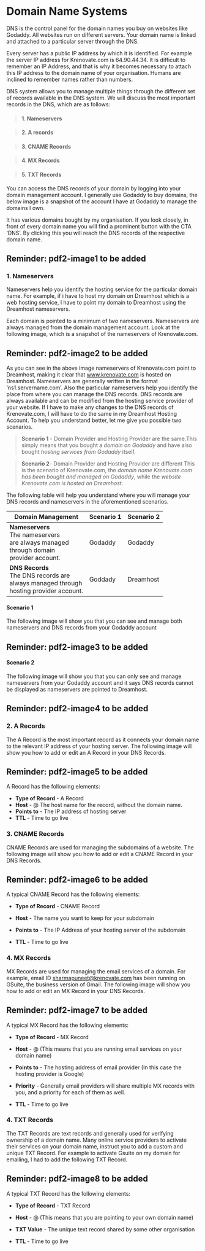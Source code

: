 # **Domain Name Systems**
DNS is the control panel for the domain names you buy on websites like Godaddy. All websites run on different servers. Your domain name is linked and attached to a particular server through the DNS.


Every server has a public IP address by which it is identified. For example the server IP address for Krenovate.com is 64.90.44.34. It is difficult to remember an IP Address, and that is why it becomes necessary to attach this IP address to the domain name of your organisation. Humans are inclined to remember names rather than numbers.


DNS system allows you to manage multiple things through the different set of records available in the DNS system. We will discuss the most important records in the DNS, which are as follows:
>#### 1. Nameservers

>#### 2. A records

>#### 3. CNAME Records 

>#### 4. MX Records

>#### 5. TXT Records
You can access the DNS records of your domain by logging into your domain management account. I generally use Godaddy to buy domains, the below image is a snapshot of the account I have at Godaddy to manage the domains I own.

It has various domains bought by my organisation. If you look closely, in front of every domain name you will find a prominent button with the CTA ‘DNS’. By clicking this you will reach the DNS records of the respective domain name. 
## Reminder: pdf2-image1 to be added
### **1. Nameservers**
Nameservers help you identify the hosting service for the particular domain name. For example, if i have to host my domain on Dreamhost which is a web hosting service, I have to point my domain to Dreamhost using the Dreamhost nameservers.

Each domain is pointed to a minimum of two nameservers. Nameservers are always managed from the domain management account. Look at the following image, which is a snapshot of the nameservers of Krenovate.com.
## Reminder: pdf2-image2 to be added
As you can see in the above image nameservers of Krenovate.com point to Dreamhost,
making it clear that www.krenovate.com is hosted on Dreamhost.
Nameservers are generally written in the format ‘ns1.servername.com’. Also the particular nameservers help you identify the place from where you can manage the DNS records. DNS records are always available and can be modified from the hosting service provider of your website. If I have to make any changes to the DNS records of Krenovate.com, I will have to do the same in my Dreamhost Hosting Account.
To help you understand better, let me give you possible two scenarios. 
>**Scenario 1** - Domain Provider and Hosting Provider are the same.This simply means that you bought a *domain on Godaddy* and have also bought *hosting services from Godaddy* itself.

>**Scenario 2**- Domain Provider and Hosting Provider are different This is the scenario of Krenovate.com, the *domain name Krenovate.com has been bought and managed on Godaddy*, while the *website Krenovate.com is hosted on Dreamhost*.

The following table will help you understand where you will manage your DNS records
and nameservers in the aforementioned scenarios.

| Domain Management| Scenario 1 | Scenario 2
| -------- | ----------- | -----------|
| **Nameservers**<br>The nameservers<br>are always managed<br>through domain<br>provider account.  | Godaddy |Godaddy |
| **DNS Records**<br>The DNS records are<br>always managed through<br>hosting provider account. | Goddady | Dreamhost |


#### **Scenario 1**
 The following image will show you that you can see and manage both nameservers and DNS records from your Godaddy account
## Reminder: pdf2-image3 to be added

#### **Scenario 2**
The following image will show you that you can only see and manage nameservers from your Godaddy account and it says DNS records cannot be displayed as nameservers are pointed to Dreamhost.

## Reminder: pdf2-image4 to be added
### **2. A Records**
The A Record is the most important record as it connects your domain name to the
relevant IP address of your hosting server. The following image will show you how to add or edit an A Record in your DNS Records.
## Reminder: pdf2-image5 to be added
 A Record has the following elements:

- **Type of Record** - A Record
- **Host** - @ The host name for the record, without the domain name.
- **Points to** - The IP address of hosting server
- **TTL** - Time to go live

### **3. CNAME Records**
CNAME Records are used for managing the subdomains of a website. The following image will show you how to add or edit a CNAME Record in your DNS Records.

## Reminder: pdf2-image6 to be added
A typical CNAME Record has the following elements:

- **Type of Record** - CNAME Record

- **Host** - The name you want to keep for your subdomain

- **Points to** - The IP Address of your hosting server of the subdomain

 - **TTL** - Time to go live
### **4. MX Records**
MX Records are used for managing the email services of a domain. For example, email ID sharmapuneet@krenovate.com has been running on GSuite, the business version of Gmail. The following image will show you how to add or edit an MX Record in your DNS Records.


## Reminder: pdf2-image7 to be added
A typical MX Record has the following elements:

- **Type of Record** - MX Record

- **Host** - @ (This means that you are running email services on your domain name)

- **Points to** - The hosting address of email provider (In this case the hosting provider is
Google)

- **Priority** - Generally email providers will share multiple MX records with you, and a
priority for each of them as well.

- **TTL** - Time to go live
### **4. TXT Records**
The TXT Records are text records and generally used for verifying ownership of a domain name. Many online service providers to activate their services on your domain name, instruct you to add a custom and unique TXT Record. For example to activate Gsuite on my domain for emailing, I had to add the following TXT Record. 

## Reminder: pdf2-image8 to be added
A typical TXT Record has the following elements:


- **Type of Record** - TXT Record

- **Host** - @ (This means that you are pointing to your own domain name)

- **TXT Value** - The unique text record shared by some other organisation

- **TTL** - Time to go live
